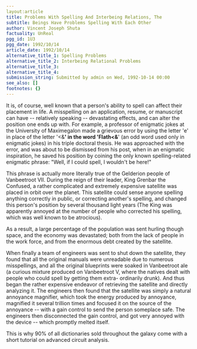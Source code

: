 ```yaml
---
layout:article
title: Problems With Spelling And Interbeing Relations, The
subtitle: Beings Have Problems Spelling With Each Other
author: Vincent Joseph Shuta
factuality: UnReal
pgg_id: 1U3
pgg_date: 1992/10/14
article_date: 1992/10/14
alternative_title_1: Spelling Problems
alternative_title_2: Interbeing Relational Problems
alternative_title_3: 
alternative_title_4: 
submission_string: Submitted by admin on Wed, 1992-10-14 00:00
see_also: []
footnotes: {}
---
```

<div>
<p>It is, of course, well known that a person's ability to spell can affect their placement in life. A misspelling on an application, resume, or manuscript can have -- relatively speaking -- devastating effects, and can alter the position one ends up with. For example, a professor of enigmatic jokes at the University of Maximegalon made a grievous error by using the letter 'e' in place of the letter '&lt;&amp;<strong>' in the word 'Flath&lt;&amp;</strong>' (an odd word used only in enigmatic jokes) in his triple doctoral thesis. He was approached with the error, and was about to be dismissed from his post, when in an enigmatic inspiration, he saved his position by coining the only known spelling-related enigmatic phrase: "Well, if I could spell, I wouldn't be here!"</p>
<p>This phrase is actually more literally true of the Gelderion people of Vanbeetroot VII. During the reign of their leader, King Grenbar the Confused, a rather complicated and extremely expensive satellite was placed in orbit over the planet. This satellite could sense anyone spelling anything correctly in public, or correcting another's spelling, and changed this person's position by several thousand light years (The King was apparently annoyed at the number of people who corrected his spelling, which was well known to be atrocious).</p>
<p>As a result, a large percentage of the population was sent hurling though space, and the economy was devastated; both from the lack of people in the work force, and from the enormous debt created by the satellite.</p>
<p>When finally a team of engineers was sent to shut down the satellite, they found that all the original manuals were unreadable due to numerous misspellings, and all the original blueprints were soaked in Vanbeetroot ale (a curious mixture produced on Vanbeetroot V, where the natives dealt with people who could spell by getting them extra- ordinarily drunk). And thus began the rather expensive endeavor of retrieving the satellite and directly analyzing it. The engineers then found that the satellite was simply a natural annoyance magnifier, which took the energy produced by annoyance, magnified it several trillion times and focused it on the source of the annoyance -- with a gain control to send the person someplace safe. The engineers then disconnected the gain control, and got very annoyed with the device -- which promptly melted itself.</p>
<p>This is why 90% of all dictionaries sold throughout the galaxy come with a short tutorial on advanced circuit analysis. <!--Amazon_CLS_IM_END--></p>
</div>

